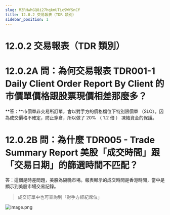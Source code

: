 ```yaml
---
slug: MZRHwhGQ8i27hqkmUTic9WYSnCf
title: 12.0.2 交易報表（TDR 類別）
sidebar_position: 1
---
```



# 12.0.2 交易報表（TDR 類別）


# 12.0.2A 問：為何交易報表 TDR001-1 Daily Client Order Report By Client 的市價單價格跟股票現價相差那麼多？


**答：**市價單非交易所訂單，會以對手方的價格檔位下特別限價單 （SLO）。因為成交價格不確定，防止穿倉，所以做了 20% （ 1.2 倍 ） 凍結資金的保護。


# 12.0.2B 問：為什麼 TDR005 - Trade Summary Report 美股「成交時間」跟「交易日期」的篩選時間不匹配？


答：這個是時差問題，美股為隔晚市埸。報表顯示的成交時間是香港時間，當中是顯示到美股市場交易記錄。

> 成交訂單中也可查詢到「對手方經紀席位」

![image.png](/assets/1e897f45f09ed27ec4665609ffb07951.png)

